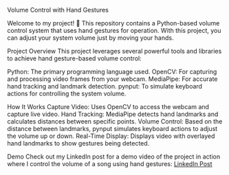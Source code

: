 Volume Control with Hand Gestures

Welcome to my project! 🎉 This repository contains a Python-based volume control system that uses hand gestures for operation. With this project, you can adjust your system volume just by moving your hands.

Project Overview
This project leverages several powerful tools and libraries to achieve hand gesture-based volume control:

Python: The primary programming language used.
OpenCV: For capturing and processing video frames from your webcam.
MediaPipe: For accurate hand tracking and landmark detection.
pynput: To simulate keyboard actions for controlling the system volume.

How It Works
Capture Video: Uses OpenCV to access the webcam and capture live video.
Hand Tracking: MediaPipe detects hand landmarks and calculates distances between specific points.
Volume Control: Based on the distance between landmarks, pynput simulates keyboard actions to adjust the volume up or down.
Real-Time Display: Displays video with overlayed hand landmarks to show gestures being detected.

Demo
Check out my LinkedIn post for a demo video of the project in action where I control the volume of a song using hand gestures: [LinkedIn Post](https://www.linkedin.com/posts/sanket-choudhary-825078245_deeplearning-ai-machinelearning-activity-7226470871677157376--s6Y?utm_source=share&utm_medium=member_desktop)

